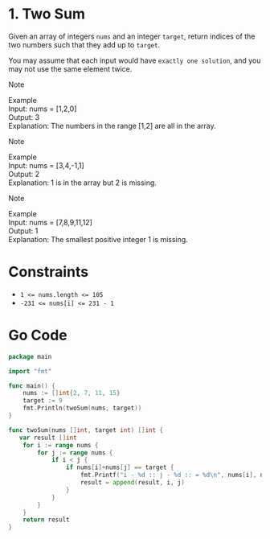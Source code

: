 # 1. Two Sum  

Given an array of integers `nums` and an integer `target`, return indices of the two numbers such that they add up to `target`.

You may assume that each input would have `exactly one solution`, and you may not use the same element twice.

> [!NOTE]  
> Example   
> Input: nums = [1,2,0]  
> Output: 3  
> Explanation: The numbers in the range [1,2] are all in the array.  

> [!NOTE] 
> Example   
> Input: nums = [3,4,-1,1]  
> Output: 2  
> Explanation: 1 is in the array but 2 is missing.  

> [!NOTE]      
> Example      
> Input: nums = [7,8,9,11,12]     
> Output: 1    
> Explanation: The smallest positive integer 1 is missing.      
            


# Constraints

 - `1 <= nums.length <= 105`
 - `-231 <= nums[i] <= 231 - 1`

# Go Code

```go
package main

import "fmt"

func main() {
	nums := []int{2, 7, 11, 15}
	target := 9
	fmt.Println(twoSum(nums, target))
}

func twoSum(nums []int, target int) []int {
   var result []int
	for i := range nums {
		for j := range nums {
			if i < j {
				if nums[i]+nums[j] == target {
					fmt.Printf("i - %d :: j - %d :: = %d\n", nums[i], nums[j], nums[i]+nums[j])
					result = append(result, i, j)
				}
			}
		}
	}
	return result
}

```